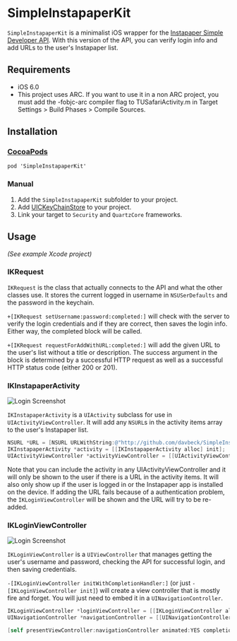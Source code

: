 # SimpleInstapaperKit

`SimpleInstapaperKit` is a minimalist iOS wrapper for the [Instapaper Simple Developer API](http://www.instapaper.com/api/simple). With this version of the API, you can verify login info and add URLs to the user's Instapaper list.

## Requirements

- iOS 6.0
- This project uses ARC. If you want to use it in a non ARC project, you must add the -fobjc-arc compiler flag to TUSafariActivity.m in Target Settings > Build Phases > Compile Sources.

## Installation

### [CocoaPods](http://cocoapods.org)

    pod 'SimpleInstapaperKit'

### Manual

1. Add the `SimpleInstapaperKit` subfolder to your project.
2. Add [UICKeyChainStore](https://github.com/kishikawakatsumi/UICKeyChainStore) to your project.
3. Link your target to `Security` and `QuartzCore` frameworks.

## Usage

*(See example Xcode project)*

### IKRequest

`IKRequest` is the class that actually connects to the API and what the other classes use. It stores the current logged in username in `NSUSerDefaults` and the password in the keychain.

`+[IKRequest setUsername:password:completed:]` will check with the server to verify the login credentials and if they are correct, then saves the login info. Either way, the completed block will be called.

`+[IKRequest requestForAddWithURL:completed:]` will add the given URL to the user's list without a title or description. The success argument in the block is determined by a successful HTTP request as well as a successful HTTP status code (either 200 or 201).

### IKInstapaperActivity

![Login Screenshot](http://f.cl.ly/items/290j3a1S1P3t0n1X210J/iOS%20Simulator%20Screen%20shot%20Dec%203,%202012%208.26.03%20PM.png "Login")

`IKInstapaperActivity` is a `UIActivity` subclass for use in `UIActivityViewController`. It will add any `NSURL`s in the activity items array to the user's Instapaper list.

```objectivec
NSURL *URL = [NSURL URLWithString:@"http://github.com/davbeck/SimpleInstapaperKit"];
IKInstapaperActivity *activity = [[IKInstapaperActivity alloc] init];
UIActivityViewController *activityViewController = [[UIActivityViewController alloc] initWithActivityItems:@[URL] applicationActivities:@[activity]];
```

Note that you can include the activity in any UIActivityViewController and it will only be shown to the user if there is a URL in the activity items. It will also only show up if the user is logged in or the Instapaper app is installed on the device. If adding the URL fails because of a authentication problem, the `IKLoginViewController` will be shown and the URL will try to be re-added.

### IKLoginViewController

![Login Screenshot](http://f.cl.ly/items/2E2a2i051N2b202L1w1O/iOS%20Simulator%20Screen%20shot%20Dec%203,%202012%208.27.32%20PM.png "Login")

`IKLoginViewController` is a `UIViewController` that manages getting the user's username and password, checking the API for successful login, and then saving credentials.

`-[IKLoginViewController initWithCompletionHandler:]` (or just `-[IKLoginViewController init]`) will create a view controller that is mostly fire and forget. You will just need to embed it in a `UINavigationController`.

```objectivec
IKLoginViewController *loginViewController = [[IKLoginViewController alloc] init];
UINavigationController *navigationController = [[UINavigationController alloc] initWithRootViewController:loginViewController];

[self presentViewController:navigationController animated:YES completion:nil];
```